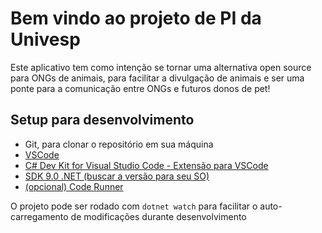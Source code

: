 # Bem vindo ao projeto de PI da Univesp

Este aplicativo tem como intenção se tornar uma alternativa open source para
ONGs de animais, para facilitar a divulgação de animais e ser uma ponte para a
comunicação entre ONGs e futuros donos de pet!

## Setup para desenvolvimento

- Git, para clonar o repositório em sua máquina
- [VSCode](https://code.visualstudio.com/download)
- [C# Dev Kit for Visual Studio Code - Extensão para VSCode](https://marketplace.visualstudio.com/items?itemName=ms-dotnettools.csdevkit)
- [SDK 9.0 .NET (buscar a versão para seu SO)](https://dotnet.microsoft.com/pt-br/download/dotnet/9.0)
- [(opcional) Code Runner](https://marketplace.visualstudio.com/items?itemName=formulahendry.code-runner)

O projeto pode ser rodado com `dotnet watch` para facilitar o auto-carregamento
de modificações durante desenvolvimento
